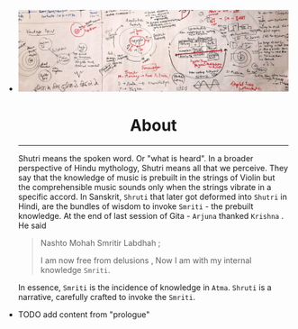 - ![chaos](./boardCropped.jpg)
  
  <center> <h1> About </h1> </center>
  
  ----
  
  Shutri means the spoken word. Or "what is heard". In a broader perspective of Hindu mythology, Shutri means all that we perceive. They say that the knowledge of music is prebuilt in the strings of Violin but the comprehensible music sounds only when the strings vibrate in a specific accord. In Sanskrit, `Shruti` that later got deformed into `Shutri` in Hindi, are the bundles of wisdom to invoke `Smriti` - the prebuilt knowledge. At the end of last session of Gita - `Arjuna` thanked `Krishna` . He said
  
  > Nashto Mohah Smritir Labdhah ;
  >
  > I am now free from delusions , Now I am with my internal knowledge `Smriti`.
  >
  
  In essence, `Smriti` is the incidence of knowledge in `Atma`. `Shruti` is a narrative, carefully crafted to invoke the `Smriti`.
- TODO  add content from "prologue"